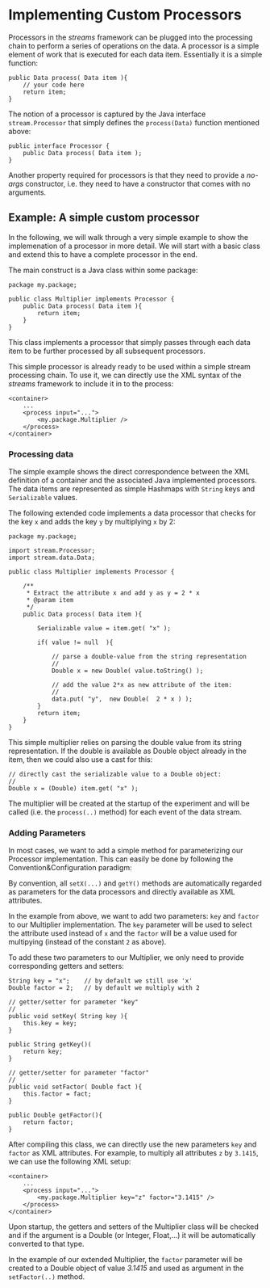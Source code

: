 Implementing Custom Processors
==============================

Processors in the *streams* framework can be plugged into the
processing chain to perform a series of operations on the data.  A
processor is a simple element of work that is executed for each data
item. Essentially it is a simple function:

	public Data process( Data item ){
		// your code here
		return item;
	}

The notion of a processor is captured by the Java interface `stream.Processor`
that simply defines the `process(Data)` function mentioned above:

	public interface Processor {
		public Data process( Data item );
	}

Another property required for processors is that they need to provide a
*no-args* constructor, i.e. they need to have a constructor that comes
with no arguments.


Example: A simple custom processor
----------------------------------

In the following, we will walk through a very simple example to show
the implemenation of a processor in more detail. We will start with a
basic class and extend this to have a complete processor in the end.

The main construct is a Java class within some package:

	package my.package;

	public class Multiplier implements Processor {
		public Data process( Data item ){
			return item;
		}
	}

This class implements a processor that simply passes through each data
item to be further processed by all subsequent processors.


This simple processor is already ready to be used within a simple stream
processing chain. To use it, we can directly use the XML syntax of the *streams*
framework to include it in to the process:

	<container>
		...
		<process input="...">
			<my.package.Multiplier />
		</process>
	</container>

### Processing data

The simple example shows the direct correspondence between the XML
definition of a container and the associated Java implemented
processors. The data items are represented as simple Hashmaps with
`String` keys and `Serializable` values.

The following extended code implements a data processor that checks
for the key `x` and adds the key `y` by multiplying `x` by 2:

	package my.package;

	import stream.Processor;
	import stream.data.Data;

	public class Multiplier implements Processor {

		/**
		 * Extract the attribute x and add y as y = 2 * x
		 * @param item
		 */
		public Data process( Data item ){
             
			Serializable value = item.get( "x" );	     

			if( value != null  ){

				// parse a double-value from the string representation
				//
                Double x = new Double( value.toString() );
                
                // add the value 2*x as new attribute of the item:
                //
                data.put( "y",  new Double(  2 * x ) );
			}
			return item;
		}
	}


This simple multiplier relies on parsing the double value from its string
representation. If the double is available as Double object already in the
item, then we could also use a cast for this:

	// directly cast the serializable value to a Double object:
	//
	Double x = (Double) item.get( "x" );

The multiplier will be created at the startup of the experiment and will be
called (i.e. the `process(..)` method) for each event of the data stream.


### Adding Parameters

In most cases, we want to add a simple method for parameterizing our Processor
implementation. This can easily be done by following the Convention&Configuration
paradigm:

By convention, all `setX(...)` and `getY()` methods are automatically regarded as
parameters for the data processors and directly available as XML attributes.

In the example from above, we want to add two parameters: `key` and `factor` to
our Multiplier implementation. The `key` parameter will be used to select the
attribute used instead of `x` and the `factor` will be a value used for multipying
(instead of the constant `2` as above).

To add these two parameters to our Multiplier, we only need to provide corresponding
getters and setters:
		
	String key = "x";    // by default we still use 'x'
	Double factor = 2;   // by default we multiply with 2

	// getter/setter for parameter "key"
	//
	public void setKey( String key ){
		this.key = key;
	}

	public String getKey()(
		return key;
	}

	// getter/setter for parameter "factor"
	// 
	public void setFactor( Double fact ){
		this.factor = fact;
	}

	public Double getFactor(){
		return factor;
	}

After compiling this class, we can directly use the new parameters `key` and `factor`
as XML attributes. For example, to multiply all attributes `z` by `3.1415`, we can
use the following XML setup:

	<container>
		...
		<process input="...">
			<my.package.Multiplier key="z" factor="3.1415" />
		</process>
	</container>

Upon startup, the getters and setters of the Multiplier class will be checked and
if the argument is a Double (or Integer, Float,...) it will be automatically converted
to that type.

In the example of our extended Multiplier, the `factor` parameter will be created to
a Double object of value *3.1415* and used as argument in the `setFactor(..)` method.



